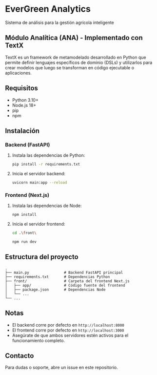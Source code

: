 # EverGreen Analytics

Sistema de análisis para la gestión agrícola inteligente

## Módulo Analítica (ANA) - Implementado con TextX
TextX es un framework de metamodelado desarrollado en Python que permite
definir lenguajes específicos de dominio (DSLs) y utilizarlos para crear modelos que
luego se transforman en código ejecutable o aplicaciones.
## Requisitos

- Python 3.10+
- Node.js 18+
- pip
- npm

## Instalación

### Backend (FastAPI)
1. Instala las dependencias de Python:
   ```bash
   pip install -r requirements.txt
   ```
2. Inicia el servidor backend:
   ```bash
   uvicorn main:app --reload
   ```

### Frontend (Next.js)
1. Instala las dependencias de Node:
   ```bash
   npm install
   ```
2. Inicia el servidor frontend:
   ```bash
   cd .\front\
    ```
   ```bash
   npm run dev
   ```

## Estructura del proyecto

```
.
├── main.py                # Backend FastAPI principal
├── requirements.txt       # Dependencias Python
├── front/                 # Carpeta del frontend Next.js
│   ├── app/               # Código fuente del frontend
│   ├── package.json       # Dependencias Node
│   └── ...
└── ...
```

## Notas
- El backend corre por defecto en `http://localhost:8000`
- El frontend corre por defecto en `http://localhost:3000`
- Asegúrate de que ambos servidores estén activos para el funcionamiento completo.

## Contacto

Para dudas o soporte, abre un issue en este repositorio.
